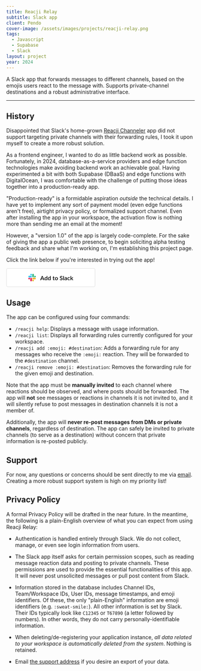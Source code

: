 ```yaml
---
title: Reacji Relay
subtitle: Slack app
client: Pendo
cover-image: /assets/images/projects/reacji-relay.png
tags:
  - Javascript
  - Supabase
  - Slack
layout: project
year: 2024
---
```


A Slack app that forwards messages to different channels, based on the emojis
users react to the message with. Supports private-channel destinations and a
robust administrative interface. <!--more-->

---

## History

Disappointed that Slack's home-grown
[Reacji Channeler](https://reacji-channeler.builtbyslack.com/) app did not
support targeting private channels with their forwarding rules, I took it upon
myself to create a more robust solution.

As a frontend engineer, I wanted to do as little backend work as possible.
Fortunately, in 2024, database-as-a-service providers and edge function
technologies make avoiding backend work an achievable goal. Having experimented
a bit with both Supabase (DBaaS) and edge functions with DigitalOcean, I was
comfortable with the challenge of putting those ideas together into a
production-ready app.

"Production-ready" is a formidable aspiration _outside_ the technical details. I
have yet to implement any sort of payment model (even edge functions aren't
free), airtight privacy policy, or formalized support channel. Even after
installing the app in your workspace, the activation flow is nothing more than
sending me an email at the moment!

However, a "version 1.0" of the app is largely code-complete. For the sake of
giving the app a public web presence, to begin soliciting alpha testing feedback
and share what I'm working on, I'm establishing this project page.

Click the link below if you're interested in trying out the app!

<a href="https://slack.com/oauth/v2/authorize?scope=channels%3Aread%2Cchat%3Awrite%2Cchat%3Awrite.customize%2Ccommands%2Cgroups%3Aread%2Creactions%3Aread&amp;user_scope=&amp;redirect_uri=https%3A%2F%2Fouajvwrffkiwzwwjvuzp.supabase.co%2Ffunctions%2Fv1%2Foauth%2Fcallback&amp;client_id=3086501303351.7622666236723" style="align-items:center;color:#000;background:#fff;border:1px solid #ddd;border-radius:4px;display:inline-flex;font-family:Lato, sans-serif;font-size:16px;font-weight:600;height:48px;justify-content:center;text-decoration:none;width:236px"><svg xmlns="http://www.w3.org/2000/svg" style="height:20px;width:20px;margin-right:12px" viewBox="0 0 122.8 122.8"><path d="M25.8 77.6c0 7.1-5.8 12.9-12.9 12.9S0 84.7 0 77.6s5.8-12.9 12.9-12.9h12.9v12.9zm6.5 0c0-7.1 5.8-12.9 12.9-12.9s12.9 5.8 12.9 12.9v32.3c0 7.1-5.8 12.9-12.9 12.9s-12.9-5.8-12.9-12.9V77.6z" fill="#e01e5a"></path><path d="M45.2 25.8c-7.1 0-12.9-5.8-12.9-12.9S38.1 0 45.2 0s12.9 5.8 12.9 12.9v12.9H45.2zm0 6.5c7.1 0 12.9 5.8 12.9 12.9s-5.8 12.9-12.9 12.9H12.9C5.8 58.1 0 52.3 0 45.2s5.8-12.9 12.9-12.9h32.3z" fill="#36c5f0"></path><path d="M97 45.2c0-7.1 5.8-12.9 12.9-12.9s12.9 5.8 12.9 12.9-5.8 12.9-12.9 12.9H97V45.2zm-6.5 0c0 7.1-5.8 12.9-12.9 12.9s-12.9-5.8-12.9-12.9V12.9C64.7 5.8 70.5 0 77.6 0s12.9 5.8 12.9 12.9v32.3z" fill="#2eb67d"></path><path d="M77.6 97c7.1 0 12.9 5.8 12.9 12.9s-5.8 12.9-12.9 12.9-12.9-5.8-12.9-12.9V97h12.9zm0-6.5c-7.1 0-12.9-5.8-12.9-12.9s5.8-12.9 12.9-12.9h32.3c7.1 0 12.9 5.8 12.9 12.9s-5.8 12.9-12.9 12.9H77.6z" fill="#ecb22e"></path></svg>Add
to Slack</a>

## Usage

The app can be configured using four commands:

- `/reacji help`: Displays a message with usage information.
- `/reacji list`: Displays all forwarding rules currently configured for your
  workspace.
- `/reacji add :emoji: #destination`: Adds a forwarding rule for any messages
  who receive the `:emoji:` reaction. They will be forwarded to the
  `#destination` channel.
- `/reacji remove :emoji: #destination`: Removes the forwarding rule for the
  given emoji and destination.

Note that the app must be **manually invited** to each channel where reactions
should be observed, and where posts should be forwarded. The app will **not**
see messages or reactions in channels it is not invited to, and it will silently
refuse to post messages in destination channels it is not a member of.

Additionally, the app will **never re-post messages from DMs or private
channels**, regardless of destination. The app can safely be invited to private
channels (to serve as a destination) without concern that private information is
re-posted publicly.

## Support

For now, any questions or concerns should be sent directly to me via
[email](mailto:reacjisupport.smite805@passmail.net). Creating a more robust
support system is high on my priority list!

## Privacy Policy

A formal Privacy Policy will be drafted in the near future. In the meantime, the
following is a plain-English overview of what you can expect from using Reacji
Relay:

- Authentication is handled entirely through Slack. We do not collect, manage,
  or even see login information from users.

- The Slack app itself asks for certain permission scopes, such as reading
  message reaction data and posting to private channels. These permissions are
  used to provide the essential functionalities of this app. It will never post
  unsolicited messages or pull post content from Slack.

- Information stored in the database includes Channel IDs, Team/Workspace IDs,
  User IDs, message timestamps, and emoji identifiers. Of these, the only
  "plain-English" information are emoji identifiers (e.g. `:sweat-smile:`). All
  other information is set by Slack. Their IDs typically look like `C12345` or
  `T67890` (a letter followed by numbers). In other words, they do not carry
  personally-identifiable information.

- When deleting/de-registering your application instance, _all data related to
  your workspace is automatically deleted from the system_. Nothing is retained.

- Email [the support address](mailto:reacjisupport.smite805@passmail.net) if you
  desire an export of your data.
